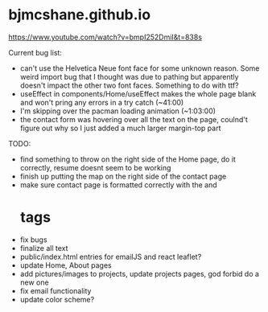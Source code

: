 # bjmcshane.github.io

https://www.youtube.com/watch?v=bmpI252DmiI&t=838s


Current bug list:
- can't use the Helvetica Neue font face for some unknown reason. Some weird import bug that I thought was due to pathing but apparently doesn't impact the other two font faces. Something to do with ttf?
- useEffect in components/Home/useEffect makes the whole page blank and won't pring any errors in a try catch (~41:00)
- I'm skipping over the pacman loading animation (~1:03:00)
- the contact form was hovering over all the text on the page, coulnd't figure out why so I just added a much larger margin-top part

TODO:
- find something to throw on the right side of the Home page, do it correctly, resume doesnt seem to be working
- finish up putting the map on the right side of the contact page
- make sure contact page is formatted correctly with the <body> and <h1> tags
- fix bugs
- finalize all text
- public/index.html entries for emailJS and react leaflet?
- update Home, About pages
- add pictures/images to projects, update projects pages, god forbid do a new one
- fix email functionality
- update color scheme?